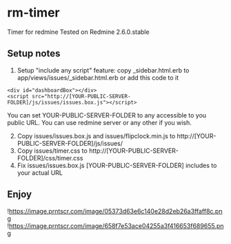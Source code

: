 # rm-timer
Timer for redmine 
Tested on Redmine 2.6.0.stable

## Setup notes

1. Setup "include any script" feature: copy _sidebar.html.erb to app/views/issues/_sidebar.html.erb or add this code to it 

```
<div id="dashboardBox"></div>
<script src="http://[YOUR-PUBLIC-SERVER-FOLDER]/js/issues/issues.box.js"></script>
```
You can set YOUR-PUBLIC-SERVER-FOLDER to any accessible to you public URL. You can use redmine server or any other if you wish.

2. Copy issues/issues.box.js and issues/flipclock.min.js to http://[YOUR-PUBLIC-SERVER-FOLDER]/js/issues/
3. Copy issues/timer.css to http://[YOUR-PUBLIC-SERVER-FOLDER]/css/timer.css
3. Fix issues/issues.box.js [YOUR-PUBLIC-SERVER-FOLDER] includes to your actual URL

## Enjoy

!https://image.prntscr.com/image/05373d63e6c140e28d2eb26a3ffaff8c.png
!https://image.prntscr.com/image/658f7e53ace04255a3f416653f689655.png

